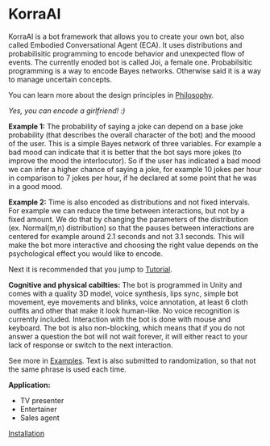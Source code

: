 # KorraAI

KorraAI is a bot framework that allows you to create your own bot, also called Embodied Conversational Agent (ECA). It uses distributions and probabilisitic programming to encode behavior and unexpected flow of events. The currently enoded bot is called Joi, a female one. Probabilsitic programming is a way to encode Bayes networks. Otherwise said it is a way to manage uncertain concepts. 

You can learn more about the design principles in [Philosophy](../../wiki/Philosophy).

*Yes, you can encode a girlfriend! :)*  

**Example 1:**
The probability of saying a joke can depend on a base joke probability (that describes the overall character of the bot) and the moood of the user. This is a simple Bayes network of three variables. For example a bad mood can indicate that it is better that the bot says more jokes (to improve the mood the interlocutor). So if the user has indicated a bad mood we can infer a higher chance of saying a joke, for example 10 jokes per hour in comparison to 7 jokes per hour, if he declared at some point that he was in a good mood.

**Example 2:**
Time is also encoded as distributions and not fixed intervals. For example we can reduce the time between interactions, but not by a fixed amount. We do that by changing the parameters of the distribution (ex. Normal(m,n) distribution) so that the pauses between interactions are centered for example around 2.1 seconds and not 3.1 seconds. This will make the bot more interactive and choosing the right value depends on the psychological effect you would like to encode.
 
Next it is recommended that you jump to [Tutorial](../../wiki/Tutorial).

**Cognitive and physical cabilties:**
The bot is programmed in Unity and comes with a quality 3D model, voice synthesis, lips sync, simple bot movement, eye movements and blinks, voice annotation, at least 6 cloth outfits and other that make it look human-like. No voice recognition is currently included. Interaction with the bot is done with mouse and keyboard. The bot is also non-blocking, which means that if you do not answer a question the bot will not wait forever, it will either react to your lack of response or switch to the next interaction.

See more in [Examples](../../wiki/Examples). Text is also submitted to randomization, so that not the same phrase is used each time.

**Application:**
- TV presenter
- Entertainer
- Sales agent

[Installation](../../wiki/Installation)
